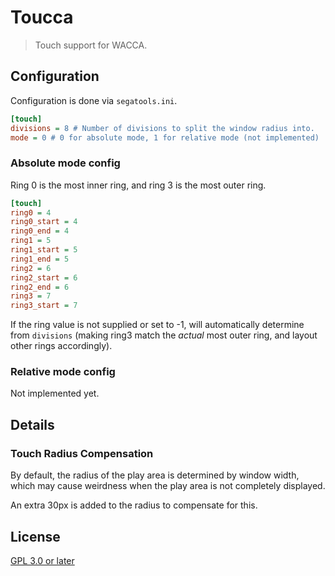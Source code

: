 # Toucca
> Touch support for WACCA.

## Configuration

Configuration is done via `segatools.ini`.

```ini
[touch]
divisions = 8 # Number of divisions to split the window radius into.
mode = 0 # 0 for absolute mode, 1 for relative mode (not implemented)
```

### Absolute mode config

Ring 0 is the most inner ring, and ring 3 is the most outer ring.

```ini
[touch]
ring0 = 4
ring0_start = 4
ring0_end = 4
ring1 = 5
ring1_start = 5
ring1_end = 5
ring2 = 6
ring2_start = 6
ring2_end = 6
ring3 = 7
ring3_start = 7
```

If the ring value is not supplied or set to -1, will automatically determine from `divisions` (making ring3 match the *actual* most outer ring, and layout other rings accordingly).

### Relative mode config

Not implemented yet.

## Details

### Touch Radius Compensation

By default, the radius of the play area is determined by window width, which may cause weirdness when the play area is not completely displayed.

An extra 30px is added to the radius to compensate for this.

## License

[GPL 3.0 or later](LICENSE)